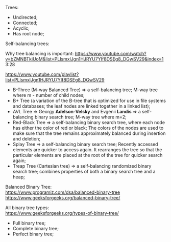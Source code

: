 Trees:
- Undirected;
- Connected;
- Acyclic;
- Has root node;

Self-balancing trees:

Why tree balancing is important:
https://www.youtube.com/watch?v=bZMNBTkiUoM&list=PLlsmxlJgn1HJRYU7YIf8DSEg8_DGwSV29&index=1 3:28

https://www.youtube.com/playlist?list=PLlsmxlJgn1HJRYU7YIf8DSEg8_DGwSV29

- B-Three (M-way Balanced Tree) => a self-balancing tree; M-way tree where m - number of child nodes;
- B+ Tree (a variation of the B-tree that is optimized for use in file systems and databases; the leaf nodes are linked together in a linked list);
- AVL Tree => Georgy __Adelson-Velsky__ and Evgenii __Landis__ => a self-balancing binary search tree; M-way tree where m=2;
- Red-Black Tree => a self-balancing binary search tree, where each node has either the color of red or black; The colors of the nodes are used to make sure that the tree remains approximately balanced during insertion and deletion;
- Splay Tree => a self-balancing binary search tree; Recently accessed elements are quicker to access again. It rearranges the tree so that the particular elements are placed at the root of the tree for quicker search again;
- Treap Tree (Cartesian tree) => a self-balancing randomized binary search tree; combines properties of both a binary search tree and a heap;

Balanced Binary Tree:\
https://www.programiz.com/dsa/balanced-binary-tree \
https://www.geeksforgeeks.org/balanced-binary-tree/

All binary tree types:\
https://www.geeksforgeeks.org/types-of-binary-tree/

- Full binary tree;
- Complete binary tree;
- Perfect binary tree;
